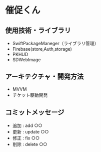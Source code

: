 # 催促くん

## 使用技術・ライブラリ
- SwiftPackageManeger（ライブラリ管理）
- Firebase(store,Auth,storage)
- PKHUD
- SDWebImage

## アーキテクチャ・開発方法
- MVVM
- チケット駆動開発

## コミットメッセージ
- 追加 : add ○○
- 更新 : update ○○
- 修正 : fix ○○
- 削除 : delete ○○


